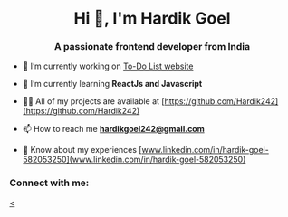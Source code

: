 <h1 align="center">Hi 👋, I'm Hardik Goel</h1>
<h3 align="center">A passionate frontend developer from India</h3>

- 🔭 I’m currently working on [To-Do List website](https://hardik242.github.io/Todo_List/)

- 🌱 I’m currently learning **ReactJs and Javascript**

- 👨‍💻 All of my projects are available at [https://github.com/Hardik242](https://github.com/Hardik242)

- 📫 How to reach me **hardikgoel242@gmail.com**

- 📄 Know about my experiences [www.linkedin.com/in/hardik-goel-582053250](www.linkedin.com/in/hardik-goel-582053250)

<h3 align="left">Connect with me:</h3>
<p align="left">
<a href="https://linkedin.com/in/www.linkedin.com/in/hardik-goel-582053250" target="blank"></a>
<a href="https://instagram.com/https://www.instagram.com/goel_hardik242/" target="blank"><</a>
</p>
